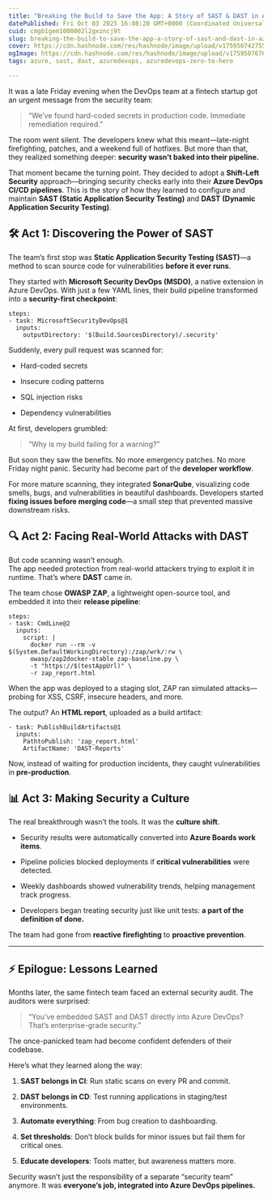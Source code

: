```yaml
---
title: "Breaking the Build to Save the App: A Story of SAST & DAST in Azure DevOps"
datePublished: Fri Oct 03 2025 16:08:20 GMT+0000 (Coordinated Universal Time)
cuid: cmgb1gem1000002l2gxzncj9t
slug: breaking-the-build-to-save-the-app-a-story-of-sast-and-dast-in-azure-devops
cover: https://cdn.hashnode.com/res/hashnode/image/upload/v1759507427551/3a27f07a-d956-4063-8d5b-a924af8cdc8c.png
ogImage: https://cdn.hashnode.com/res/hashnode/image/upload/v1759507676263/ef82c084-8347-4009-88ce-0c69be09c946.png
tags: azure, sast, dast, azuredevops, azuredevops-zero-to-hero

---
```


It was a late Friday evening when the DevOps team at a fintech startup got an urgent message from the security team:

> “We’ve found hard-coded secrets in production code. Immediate remediation required.”

The room went silent. The developers knew what this meant—late-night firefighting, patches, and a weekend full of hotfixes. But more than that, they realized something deeper: **security wasn’t baked into their pipeline.**

That moment became the turning point. They decided to adopt a **Shift-Left Security** approach—bringing security checks early into their **Azure DevOps CI/CD pipelines**. This is the story of how they learned to configure and maintain **SAST (Static Application Security Testing)** and **DAST (Dynamic Application Security Testing)**.

## 🛠️ Act 1: Discovering the Power of SAST

The team’s first stop was **Static Application Security Testing (SAST)**—a method to scan source code for vulnerabilities **before it ever runs**.

They started with **Microsoft Security DevOps (MSDO)**, a native extension in Azure DevOps. With just a few YAML lines, their build pipeline transformed into a **security-first checkpoint**:

```plaintext
steps:
- task: MicrosoftSecurityDevOps@1
  inputs:
    outputDirectory: '$(Build.SourcesDirectory)/.security'
```

Suddenly, every pull request was scanned for:

* Hard-coded secrets
    
* Insecure coding patterns
    
* SQL injection risks
    
* Dependency vulnerabilities
    

At first, developers grumbled:

> “Why is my build failing for a warning?”

But soon they saw the benefits. No more emergency patches. No more Friday night panic. Security had become part of the **developer workflow**.

For more mature scanning, they integrated **SonarQube**, visualizing code smells, bugs, and vulnerabilities in beautiful dashboards. Developers started **fixing issues before merging code**—a small step that prevented massive downstream risks.

## 🔍 Act 2: Facing Real-World Attacks with DAST

But code scanning wasn’t enough.  
The app needed protection from real-world attackers trying to exploit it in runtime. That’s where **DAST** came in.

The team chose **OWASP ZAP**, a lightweight open-source tool, and embedded it into their **release pipeline**:

```plaintext
steps:
- task: CmdLine@2
  inputs:
    script: |
      docker run --rm -v $(System.DefaultWorkingDirectory):/zap/wrk/:rw \
      owasp/zap2docker-stable zap-baseline.py \
      -t "https://$(testAppUrl)" \
      -r zap_report.html
```

When the app was deployed to a staging slot, ZAP ran simulated attacks—probing for XSS, CSRF, insecure headers, and more.

The output? An **HTML report**, uploaded as a build artifact:

```plaintext
- task: PublishBuildArtifacts@1
  inputs:
    PathtoPublish: 'zap_report.html'
    ArtifactName: 'DAST-Reports'
```

Now, instead of waiting for production incidents, they caught vulnerabilities in **pre-production**.

## 📊 Act 3: Making Security a Culture

The real breakthrough wasn’t the tools. It was the **culture shift**.

* Security results were automatically converted into **Azure Boards work items**.
    
* Pipeline policies blocked deployments if **critical vulnerabilities** were detected.
    
* Weekly dashboards showed vulnerability trends, helping management track progress.
    
* Developers began treating security just like unit tests: **a part of the definition of done.**
    

The team had gone from **reactive firefighting** to **proactive prevention**.

---

## ⚡ Epilogue: Lessons Learned

Months later, the same fintech team faced an external security audit. The auditors were surprised:

> “You’ve embedded SAST and DAST directly into Azure DevOps? That’s enterprise-grade security.”

The once-panicked team had become confident defenders of their codebase.

Here’s what they learned along the way:

1. **SAST belongs in CI**: Run static scans on every PR and commit.
    
2. **DAST belongs in CD**: Test running applications in staging/test environments.
    
3. **Automate everything**: From bug creation to dashboarding.
    
4. **Set thresholds**: Don’t block builds for minor issues but fail them for critical ones.
    
5. **Educate developers**: Tools matter, but awareness matters more.
    

Security wasn’t just the responsibility of a separate “security team” anymore. It was **everyone’s job, integrated into Azure DevOps pipelines.**